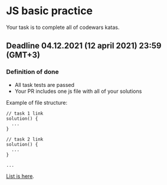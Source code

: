 # JS basic practice

Your task is to complete all of codewars katas.

## Deadline 04.12.2021 (12 april 2021) 23:59 (GMT+3)

### Definition of done

* All task tests are passed
* Your PR includes one js file with all of your solutions

Example of file structure:
```
// task 1 link
solution() {
  ...
}

// task 2 link
solution() {
  ...
}

...
```
[List is here](https://docs.google.com/document/d/1YhJTN8zagwrGruVrR5DASsF1KFHCuvVM99_5y3hkuZI/edit?usp=sharing).
